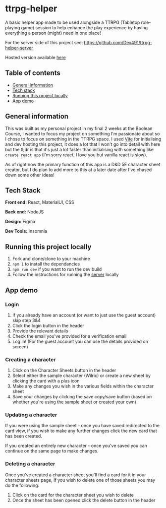 # ttrpg-helper
A basic helper app made to be used alongside a TTRPG (Tabletop role-playing game) session to help enhance the play experience by having everything a person (might) need in one place!

For the server side of this project see: https://github.com/Dex491/ttrpg-helper-server

Hosted version available [here](https://ttrpg-helper-git-main-dex491.vercel.app)

## Table of contents
- [General information](https://github.com/Dex491/ttrpg-helper-client/edit/main/README.md#general-information)
- [Tech stack](https://github.com/Dex491/ttrpg-helper-client/edit/main/README.md#general-information)
- [Running this project locally](https://github.com/Dex491/ttrpg-helper-client/edit/main/README.md#general-information)
- [App demo](https://github.com/Dex491/ttrpg-helper-client/edit/main/README.md#general-information)

## General information
This was built as my personal project in my final 2 weeks at the Boolean Course, I wanted to focus my project on something I'm passionate about so I chose to focus on something in the TTRPG space. I used [Vite](https://vitejs.dev) for initialising and dev hosting this project, it does a lot that I won't go into detail with here but the tl;dr is that it's just a lot faster than initialising with something like `create react app` (I'm sorry react, I love you but vanilla react is slow).

As of right now the primary function of this app is a D&D 5E character sheet creator, but I do plan to add more to this at a later date after I've chased down some other ideas!

## Tech Stack
**Front end:** React, MaterialUI, CSS
 
**Back end:** NodeJS

**Design:** Figma

**Dev Tools:** Insomnia

## Running this project locally
1) Fork and clone/clone to your machine
2) `npm i` to install the dependancies
3) `npm run dev` if you want to run the dev build
4) Follow the instructions for running the [server](https://github.com/Dex491/ttrpg-helper-server) locally

## App demo
### Login
1) If you already have an account (or want to just use the guest account) skip step 3&4
2) Click the login button in the header
3) Provide the relevant details
4) Check the email you've provided for a verification email
5) Log in! (For the guest account you can use the details provided on screen)
### Creating a character
1) Click on the Character Sheets button in the header
2) Select either the sample character (Wilric) or create a new sheet by clicking the card with a plus icon
3) Make any changes you wish in the various fields within the character sheet
4) Save your changes by clicking the save copy/save button (based on whether you're using the sample sheet or created your own)
### Updating a character
If you were using the sample sheet - once you have saved redirected to the card view, if you wish to make any further changes click the new card that has been created.

If you created an entirely new character - once you've saved you can continue on the same page to make changes.
### Deleting a character
Once you've created a character sheet you'll find a card for it in your character sheets page, If you wish to delete one of those sheets you may do the following:
1) Click on the card for the character sheet you wish to delete
2) Once the sheet has been opened click the delete button in the header
